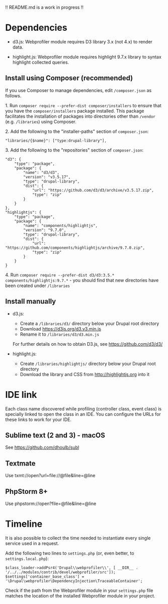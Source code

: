 !! README.md is a work in progress !!

# Dependencies

- d3.js: Webprofiler module requires D3 library 3.x (not 4.x) to render data.

- highlight.js: Webprofiler module requires highlight 9.7.x library to syntax highlight collected queries.

## Install using Composer (recommended)

If you use Composer to manage dependencies, edit `/composer.json` as follows.

1\. Run `composer require --prefer-dist composer/installers` to ensure that you have the `composer/installers` package installed. This package facilitates the installation of packages into directories other than `/vendor` (e.g. `/libraries`) using Composer.

2\. Add the following to the "installer-paths" section of `composer.json`:

```
"libraries/{$name}": ["type:drupal-library"],
```

3\. Add the following to the "repositories" section of `composer.json`:

```
"d3": {
    "type": "package",
    "package": {
        "name": "d3/d3",
        "version": "v3.5.17",
        "type": "drupal-library",
        "dist": {
            "url": "https://github.com/d3/d3/archive/v3.5.17.zip",
            "type": "zip"
        }
    }
},
"highlightjs": {
    "type": "package",
    "package": {
        "name": "components/highlightjs",
        "version": "9.7.0",
        "type": "drupal-library",
        "dist": {
            "url": "https://github.com/components/highlightjs/archive/9.7.0.zip",
            "type": "zip"
        }
    }
}
```
4\. Run `composer require --prefer-dist d3/d3:3.5.* components/highlightjs:9.7.*` - you should find that new directories have been created
under `/libraries`

## Install manually

- d3.js:

  - Create a `/libraries/d3/` directory below your Drupal root directory
  - Download https://d3js.org/d3.v3.min.js
  - Rename it to `/libraries/d3/d3.min.js`

  For further details on how to obtain D3.js, see https://github.com/d3/d3/

- highlight.js:

  - Create `/libraries/highlightjs/` directory below your Drupal root directory
  - Download the library and CSS from http://highlightjs.org into it

# IDE link

Each class name discovered while profiling (controller class, event class) is specially linked to open the class in
an IDE. You can configure the URLs for these links to work for your IDE.

## Sublime text (2 and 3) - macOS
See https://github.com/dhoulb/subl

## Textmate
Use txmt://open?url=file://@file&line=@line

## PhpStorm 8+
Use phpstorm://open?file=@file&line=@line

# Timeline

It is also possible to collect the time needed to instantiate every single service used in a request.

Add the following two lines to `settings.php` (or, even better, to `settings.local.php`):

```
$class_loader->addPsr4('Drupal\\webprofiler\\', [ __DIR__ . '/../../modules/contrib/devel/webprofiler/src']);
$settings['container_base_class'] = '\Drupal\webprofiler\DependencyInjection\TraceableContainer';
```

Check if the path from the Webprofiler module in your `settings.php` file matches the location of the installed Webprofiler module in your project.
